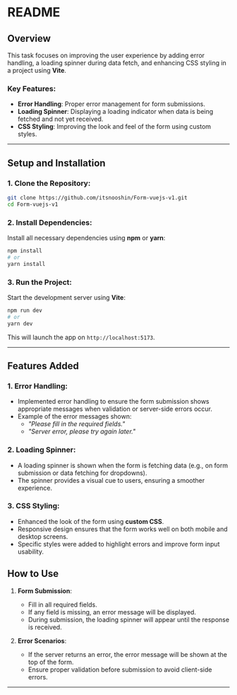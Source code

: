 # README

## Overview

This task focuses on improving the user experience by adding error handling, a loading spinner during data fetch, and enhancing CSS styling in a project using **Vite**.

### Key Features:

- **Error Handling**: Proper error management for form submissions.
- **Loading Spinner**: Displaying a loading indicator when data is being fetched and not yet received.
- **CSS Styling**: Improving the look and feel of the form using custom styles.

---

## Setup and Installation

### 1. Clone the Repository:

```bash
git clone https://github.com/itsnooshin/Form-vuejs-v1.git
cd Form-vuejs-v1
```

### 2. Install Dependencies:

Install all necessary dependencies using **npm** or **yarn**:

```bash
npm install
# or
yarn install
```

### 3. Run the Project:

Start the development server using **Vite**:

```bash
npm run dev
# or
yarn dev
```

This will launch the app on `http://localhost:5173`.

---

## Features Added

### 1. **Error Handling**:

- Implemented error handling to ensure the form submission shows appropriate messages when validation or server-side errors occur.
- Example of the error messages shown:
  - _"Please fill in the required fields."_
  - _"Server error, please try again later."_

### 2. **Loading Spinner**:

- A loading spinner is shown when the form is fetching data (e.g., on form submission or data fetching for dropdowns).
- The spinner provides a visual cue to users, ensuring a smoother experience.

### 3. **CSS Styling**:

- Enhanced the look of the form using **custom CSS**.
- Responsive design ensures that the form works well on both mobile and desktop screens.
- Specific styles were added to highlight errors and improve form input usability.


## How to Use

1. **Form Submission**:

   - Fill in all required fields.
   - If any field is missing, an error message will be displayed.
   - During submission, the loading spinner will appear until the response is received.

2. **Error Scenarios**:
   - If the server returns an error, the error message will be shown at the top of the form.
   - Ensure proper validation before submission to avoid client-side errors.

---
